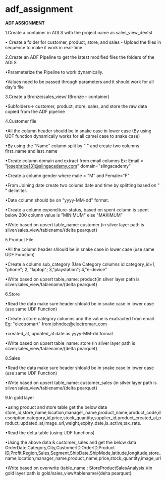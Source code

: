 # adf_assignment
**ADF ASSIGNMENT**

1.Create a container in ADLS with the project name as sales_view_devtst
 
   • Create a folder for customer, product, store, and sales - Upload the files in sequence to make it work in real-time.
   
2.Create an ADF Pipeline to get the latest modified files the folders of the ADLS 

  •Parameterize the Pipeline to work dynamically.
 
 •Values need to be passed through parameters and it should work for all day's file


3.Create a Bronze/sales_view/ (Bronze – container)
  
   •Subfolders->  customer, product, store, sales, and store the raw data copied from the ADF pipeline	


4.Customer file

  •All the column header should be in snake case in lower case (By using UDF function dynamically works for all camel case to snake case)
  
  •By using the "Name" column split by " " and create two columns first_name and last_name
 
  •Create column domain and extract from email columns Ex: Email = "josephrice131@slingacademy.com" domain="slingacademy"
  
  •Create a column gender where male = "M" and Female="F"

  •From Joining date create two colums date and time by splitting based on " " delimiter.
  
   •Date column should be on "yyyy-MM-dd" format.
 
  •Create a column expenditure-status, based on spent column is spent below 200 column value is "MINIMUM" else "MAXIMUM"
 
  •Write based on upsert table_name: customer (in silver layer path is silver/sales_view/tablename/{delta pearquet}
 

5.Product File

   •All the column header shlould be in snake case in lower case (use same UDF Function)
  
   •Create a column sub_category (Use Category columns id category_id=1, "phone"; 2, "laptop"; 3,"playstation"; 4,"e-device"
 
   •Write based on upsert table_name: product(in silver layer path is silver/sales_view/tablename/{delta pearquet}
   

6.Store

   •Read the data make sure header shlould be in snake case in lower case (use same UDF Function)

   •Create a store category columns and the value is exatracted from email Eg: "electromart" from johndoe@electromart.com

   •created_at, updated_at date as yyyy-MM-dd format

•Write based on upsert table_name: store (in silver layer path is silver/sales_view/tablename/{delta pearquet}


8.Sales

   •Read the data make sure header shlould be in snake case in lower case (use same UDF Function)
   
   •Write based on upsert table_name: customer_sales (in silver layer path is silver/sales_view/tablename/{delta pearquet}
   
9.In gold layer

   •using product and store table get the below data
store_id,store_name,location,manager_name,product_name,product_code,description,category_id,price,stock_quantity,supplier_id,product_created_at,product_updated_at,image_url,weight,expiry_date,is_active,tax_rate.

  •Read the delta table (using UDF functions)
  
  •Using the above data & customer_sales and get the below data
OrderDate,Category,City,CustomerID,OrderID,Product ID,Profit,Region,Sales,Segment,ShipDate,ShipMode,latitude,longitude,store_name,location,manager_name,product_name,price,stock_quantity,image_url 
  
  •Write based on overwrite (table_name : StoreProductSalesAnalysis )(in gold layer path is gold/sales_view/tablename/{delta pearquet}
